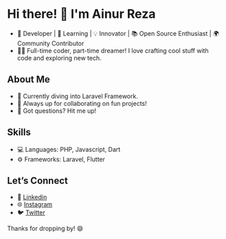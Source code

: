# Hi there! 👋 I'm Ainur Reza

- 🚀 Developer | 🌱 Learning | 💡 Innovator | 📚 Open Source Enthusiast | 🌍 Community Contributor
- 👨‍💻 Full-time coder, part-time dreamer! I love crafting cool stuff with code and exploring new tech.  

## About Me  

- 🚀 Currently diving into Laravel Framework.  
- 🎯 Always up for collaborating on fun projects!  
- 🤔 Got questions? Hit me up!  

## Skills  

- 💻 Languages: PHP, Javascript, Dart
- ⚙️ Frameworks: Laravel, Flutter 

## Let’s Connect  

- 🔗 [Linkedin](https://www.linkedin.com/in/ainur-reza-7a212627b)
- 🌐 [Instagram](https://instagram.com/zaaa_ye)  
- 🐦 [Twitter](https://x.com/AinurReza646169)  

Thanks for dropping by! 😄